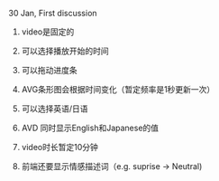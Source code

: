 30 Jan, First discussion
1. video是固定的 

2. 可以选择播放开始的时间 

3. 可以拖动进度条 

4. AVG条形图会根据时间变化（暂定频率是1秒更新一次） 

5. 可以选择英语/日语 

6. AVD 同时显示English和Japanese的值 

7. video时长暂定10分钟 

8. 前端还要显示情感描述词（e.g. suprise -> Neutral) 

